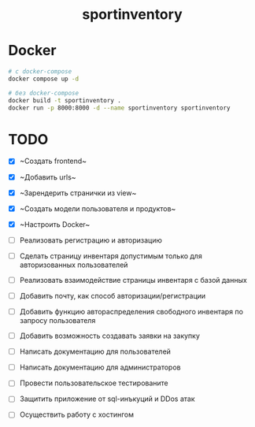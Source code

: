 <div align="center">

# sportinventory
</div>

# Docker
```bash
# с docker-compose
docker compose up -d

# без docker-compose
docker build -t sportinventory .
docker run -p 8000:8000 -d --name sportinventory sportinventory
```

# TODO
- [x] ~Создать frontend~
- [x] ~Добавить urls~
- [x] ~Зарендерить странички из view~
- [x] ~Создать модели пользователя и продуктов~
- [x] ~Настроить Docker~
- [ ] Реализовать регистрацию и авторизацию
- [ ] Сделать страницу инвентаря допустимым только для авторизованных пользователей
- [ ] Реализовать взаимодействие страницы инвентаря с базой данных
- [ ] Добавить почту, как способ авторизации/регистрации
- [ ] Добавить функцию автораспределения свободного инвентаря по запросу пользователя
- [ ] Добавить возможность создавать заявки на закупку 
- [ ] Написать документацию для пользователей
- [ ] Написать документацию для администраторов
- [ ] Провести пользовательское тестированите
- [ ] Защитить приложение от sql-инъкуций и DDos атак
- [ ] Осуществить работу с хостингом

